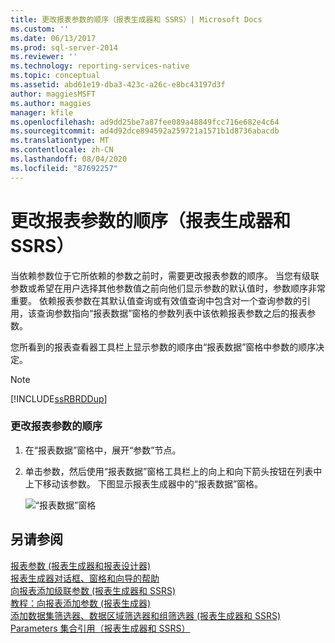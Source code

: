```yaml
---
title: 更改报表参数的顺序（报表生成器和 SSRS）| Microsoft Docs
ms.custom: ''
ms.date: 06/13/2017
ms.prod: sql-server-2014
ms.reviewer: ''
ms.technology: reporting-services-native
ms.topic: conceptual
ms.assetid: abd61e19-dba3-423c-a26c-e8bc43197d3f
author: maggiesMSFT
ms.author: maggies
manager: kfile
ms.openlocfilehash: ad9dd25be7a87fee089a48849fcc716e682e4c64
ms.sourcegitcommit: ad4d92dce894592a259721a1571b1d8736abacdb
ms.translationtype: MT
ms.contentlocale: zh-CN
ms.lasthandoff: 08/04/2020
ms.locfileid: "87692257"
---
```

# <a name="change-the-order-of-a-report-parameter-report-builder-and-ssrs"></a>更改报表参数的顺序（报表生成器和 SSRS）
  当依赖参数位于它所依赖的参数之前时，需要更改报表参数的顺序。 当您有级联参数或希望在用户选择其他参数值之前向他们显示参数的默认值时，参数顺序非常重要。 依赖报表参数在其默认值查询或有效值查询中包含对一个查询参数的引用，该查询参数指向“报表数据”窗格的参数列表中该依赖报表参数之后的报表参数。  
  
 您所看到的报表查看器工具栏上显示参数的顺序由“报表数据”窗格中参数的顺序决定。  
  
> [!NOTE]  
>  [!INCLUDE[ssRBRDDup](../../includes/ssrbrddup-md.md)]  
  
### <a name="to-change-the-order-of-report-parameters"></a>更改报表参数的顺序  
  
1.  在“报表数据”窗格中，展开“参数”节点。  
  
2.  单击参数，然后使用“报表数据”窗格工具栏上的向上和向下箭头按钮在列表中上下移动该参数。 下图显示报表生成器中的“报表数据”窗格。  
  
     ![“报表数据”窗格](../media/reportdatapane.png "“报表数据”窗格")  
  
## <a name="see-also"></a>另请参阅  
 [报表参数 &#40;报表生成器和报表设计器&#41;](report-parameters-report-builder-and-report-designer.md)   
 [报表生成器对话框、窗格和向导的帮助](../report-builder-help-for-dialog-boxes-panes-and-wizards.md)   
 [向报表添加级联参数 &#40;报表生成器和 SSRS&#41;](add-cascading-parameters-to-a-report-report-builder-and-ssrs.md)   
 [教程：向报表添加参数 &#40;报表生成器&#41;](../tutorial-add-a-parameter-to-your-report-report-builder.md)   
 [添加数据集筛选器、数据区域筛选器和组筛选器 &#40;报表生成器和 SSRS&#41;](add-dataset-filters-data-region-filters-and-group-filters.md)   
 [Parameters 集合引用（报表生成器和 SSRS）](built-in-collections-parameters-collection-references-report-builder.md)  
  
  
